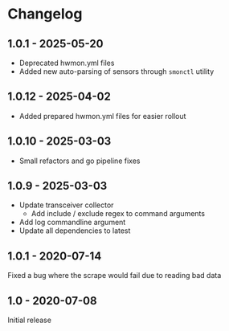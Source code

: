 # Changelog

## 1.0.1 - 2025-05-20
* Deprecated hwmon.yml files
* Added new auto-parsing of sensors through `smonctl` utility

## 1.0.12 - 2025-04-02
* Added prepared hwmon.yml files for easier rollout

## 1.0.10 - 2025-03-03
* Small refactors and go pipeline fixes

## 1.0.9 - 2025-03-03
* Update transceiver collector
  * Add include / exclude regex to command arguments
* Add log commandline argument
* Update all dependencies to latest

## 1.0.1 - 2020-07-14
Fixed a bug where the scrape would fail due to reading bad data

## 1.0 - 2020-07-08
Initial release
